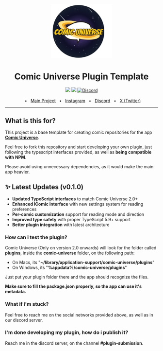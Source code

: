 <div align="center">
  <img src="https://github.com/pablovsouza/comic-universe/blob/main/src/renderer/assets/icon.svg?raw=true" width="200">
  <h1>Comic Universe Plugin Template</h1>
  <img src="https://img.shields.io/badge/PRs-welcome-brightgreen.svg" />
  <a href="https://github.com/prisma/prisma/blob/main/LICENSE"><img src="https://img.shields.io/badge/license-MIT-blue" /></a>
  <a href="https://discord.gg/gPsQkDGDfc"><img alt="Discord" src="https://img.shields.io/discord/1270554232260526120?label=Discord"></a>
  <br />
  <br />
  <span>&nbsp;&nbsp;•&nbsp;&nbsp;</span>
  <a href="https://github.com/pablovsouza/comic-universe/">Main Project</a>
  <span>&nbsp;&nbsp;•&nbsp;&nbsp;</span>
  <a href="https://www.instagram.com/opablosouza/">Instagram</a>
  <span>&nbsp;&nbsp;•&nbsp;&nbsp;</span>
  <a href="https://discord.gg/gPsQkDGDfc">Discord</a>
  <span>&nbsp;&nbsp;•&nbsp;&nbsp;</span>
  <a href="https://x.com/opablosouza">X (Twitter)</a>
  <br />
  <hr />
</div>

## What is this for?

This project is a base template for creating comic repositories for the app [**Comic Universe**](https://github.com/pablovsouza/comic-universe).

Feel free to fork this repository and start developing your own plugin, just following the typescript interfaces provided, as well as **being compatible with NPM**.

Please avoid using unnecessary dependencies, as it would make the main app heavier.

## ✨ Latest Updates (v0.1.0)

- **Updated TypeScript interfaces** to match Comic Universe 2.0+
- **Enhanced IComic interface** with new settings system for reading preferences
- **Per-comic customization** support for reading mode and direction
- **Improved type safety** with proper TypeScript 5.9+ support
- **Better plugin integration** with latest architecture

### How can i test the plugin?

Comic Universe (Only on version 2.0 onwards) will look for the folder called **plugins**, inside the **comic-universe** folder, on the following path:

- On Macs, its "**~/library/application-support/comic-universe/plugins**"
- On Windows, its "**%appdata%/comic-universe/plugins**"

Just put your plugin folder there and the app should recognize the files.

**Make sure to fill the package.json properly, so the app can use it's metadata.**

### What if i'm stuck?

Feel free to reach me on the social networks provided above, as well as in our discord server.

### I'm done developing my plugin, how do i publish it?

Reach me in the discord server, on the channel **#plugin-submission**.
